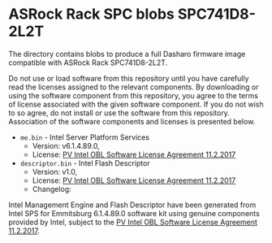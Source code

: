 # ASRock Rack SPC blobs SPC741D8-2L2T

The directory contains blobs to produce a full Dasharo firmware image
compatible with ASRock Rack SPC741D8-2L2T.

Do not use or load software from this repository until you have carefully read
the licenses assigned to the relevant components. By downloading or using the
software component from this repository, you agree to the terms of license
associated with the given software component. If you do not wish to so agree,
do not install or use the software from this repository. Association of the
software components and licenses is presented below.

* `me.bin` - Intel Server Platform Services
  * Version: v6.1.4.89.0,
  * License: [PV Intel OBL Software License Agreement 11.2.2017][INTEL SLA]
* `descriptor.bin` - Intel Flash Descriptor
  * Version: v1.0,
  * License: [PV Intel OBL Software License Agreement 11.2.2017][INTEL SLA]
  * Changelog:

Intel Management Engine and Flash Descriptor have been generated from Intel
SPS for Emmitsburg 6.1.4.89.0 software kit using genuine components provided by
Intel, subject to the [PV Intel OBL Software License Agreement 11.2.2017][INTEL SLA].

[INTEL SLA]: ../../licenses/pv%20intel%20obl%20software%20license%20agreement%2011.2.2017.pdf

